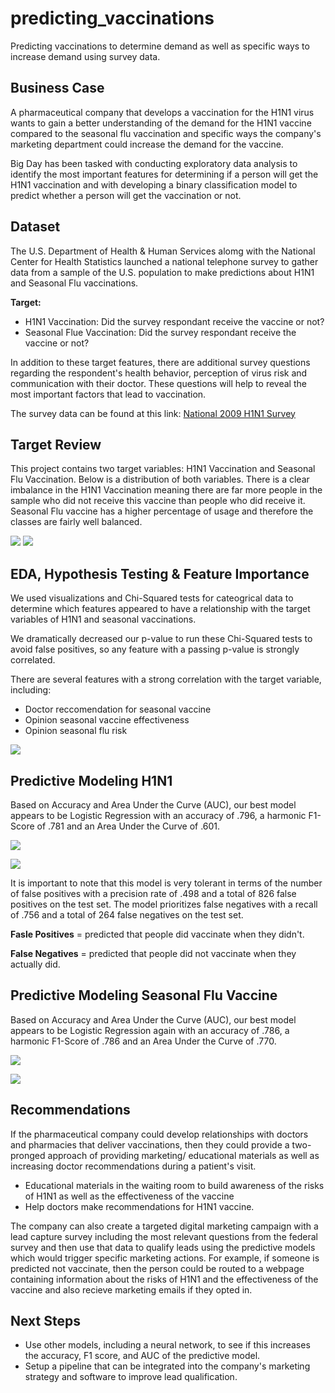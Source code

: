 # predicting_vaccinations
Predicting vaccinations to determine demand as well as specific ways to increase demand using survey data.

## Business Case

A pharmaceutical company that develops a vaccination for the H1N1 virus wants to gain a better understanding of the demand for the H1N1 vaccine compared to the seasonal flu vaccination and specific ways the company's marketing department could increase the demand for the vaccine.

Big Day has been tasked with conducting exploratory data analysis to identify the most important features for determining if a person will get the H1N1 vaccination and with developing a binary classification model to predict whether a person will get the vaccination or not.

## Dataset

The U.S. Department of Health & Human Services alomg with the National Center for Health Statistics launched a national telephone survey to gather data from a sample of the U.S. population to make predictions about H1N1 and Seasonal Flu vaccinations.

**Target:**
  * H1N1 Vaccination: Did the survey respondant receive the vaccine or not?
  * Seasonal Flue Vaccination: Did the survey respondant receive the vaccine or not?

In addition to these target features, there are additional survey questions regarding the respondent's health behavior, perception of virus risk and communication with their doctor.  These questions will help to reveal the most important factors that lead to vaccination.

The survey data can be found at this link: [National 2009 H1N1 Survey](https://www.drivendata.org/competitions/66/flu-shot-learning/page/210/)

## Target Review

This project contains two target variables: H1N1 Vaccination and Seasonal Flu Vaccination.  Below is a distribution of both variables.  There is a clear imbalance in the H1N1 Vaccination meaning there are far more people in the sample who did not receive this vaccine than people who did receive it.  Seasonal Flu vaccine has a higher percentage of usage and therefore the classes are fairly well balanced.

![](img/h1n1_imbalance_check.png) ![](img/seas_imbalance_check.png)

## EDA, Hypothesis Testing & Feature Importance

We used visualizations and Chi-Squared tests for cateogrical data to determine which features appeared to have a relationship with the target variables of H1N1 and seasonal vaccinations.

We dramatically decreased our p-value to run these Chi-Squared tests to avoid false positives, so any feature with a passing p-value is strongly correlated.

There are several features with a strong correlation with the target variable, including:
  * Doctor reccomendation for seasonal vaccine
  * Opinion seasonal vaccine effectiveness
  * Opinion seasonal flu risk
  
![](img/h1n1_feature_importance.png)
  
## Predictive Modeling H1N1

Based on Accuracy and Area Under the Curve (AUC), our best model appears to be Logistic Regression with an accuracy of .796, a harmonic F1-Score of .781 and an Area Under the Curve of .601.

![](img/logreg_confusion_matrix.png)

![](img/logreg_roc.png)

It is important to note that this model is very tolerant in terms of the number of false positives with a precision rate of .498 and a total of 826 false positives on the test set.  The model prioritizes false negatives with a recall of .756 and a total of 264 false negatives on the test set.  

**Fasle Positives** = predicted that people did vaccinate when they didn't.

**False Negatives** = predicted that people did not vaccinate when they actually did.

## Predictive Modeling Seasonal Flu Vaccine

Based on Accuracy and Area Under the Curve (AUC), our best model appears to be Logistic Regression again with an accuracy of .786, a harmonic F1-Score of .786 and an Area Under the Curve of .770.

![](img/confusion_seasonal.png)

![](img/roc_seasonal.png)

## Recommendations

If the pharmaceutical company could develop relationships with doctors and pharmacies that deliver vaccinations, then they could provide a two-pronged approach of providing marketing/ educational materials as well as increasing doctor recommendations during a patient's visit.

  * Educational materials in the waiting room to build awareness of the risks of H1N1 as well as the effectiveness of the vaccine 
  * Help doctors make recommendations for H1N1 vaccine.
  
The company can also create a targeted digital marketing campaign with a lead capture survey including the most relevant questions from the federal survey and then use that data to qualify leads using the predictive models which would trigger specific marketing actions.  For example, if someone is predicted not vaccinate, then the person could be routed to a webpage containing information about the risks of H1N1 and the effectiveness of the vaccine and also recieve marketing emails if they opted in.  

## Next Steps

  * Use other models, including a neural network, to see if this increases the accuracy, F1 score, and AUC of the predictive model.
  * Setup a pipeline that can be integrated into the company's marketing strategy and software to improve lead qualification.
  
